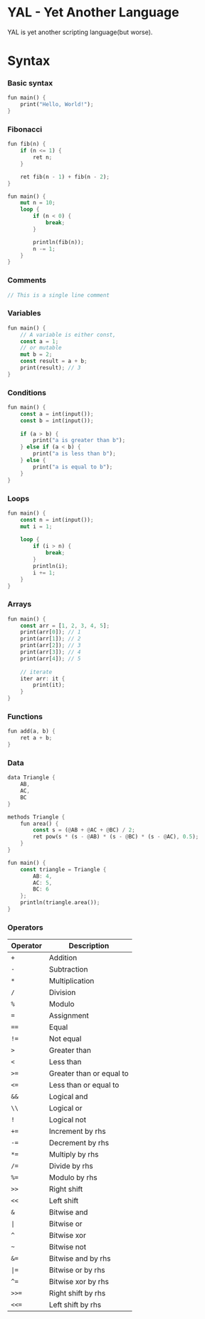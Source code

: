 # YAL - Yet Another Language

YAL is yet another scripting language(but worse).

# Syntax

### Basic syntax
```rust
fun main() {
    print("Hello, World!");
}
```

### Fibonacci
```rust
fun fib(n) {
	if (n <= 1) {
		ret n;
	}

	ret fib(n - 1) + fib(n - 2);
}

fun main() {
	mut n = 10;
	loop {
		if (n < 0) {
			break;
		}

		println(fib(n));
		n -= 1;
	}
}
```

### Comments
```rust
// This is a single line comment
```

### Variables
```rust
fun main() {
    // A variable is either const,
    const a = 1;
    // or mutable
    mut b = 2;
    const result = a + b;
    print(result); // 3
}
```

### Conditions
```rust
fun main() {
    const a = int(input());
    const b = int(input());
    
    if (a > b) {
        print("a is greater than b");
    } else if (a < b) {
        print("a is less than b");
    } else {
        print("a is equal to b");
    }
}
```

### Loops
```rust
fun main() {
    const n = int(input());
    mut i = 1;
    
    loop {
        if (i > n) {
            break;
        }
        println(i);
        i += 1;
    }
}
```

### Arrays
```rust
fun main() {
    const arr = [1, 2, 3, 4, 5];
    print(arr[0]); // 1
    print(arr[1]); // 2
    print(arr[2]); // 3
    print(arr[3]); // 4
    print(arr[4]); // 5
    
    // iterate
    iter arr: it {
        print(it);
    }
}
```

### Functions
```rust
fun add(a, b) {
    ret a + b;
}
```

### Data
```rust
data Triangle {
    AB,
    AC,
    BC
}

methods Triangle {
    fun area() {
        const s = (@AB + @AC + @BC) / 2;
        ret pow(s * (s - @AB) * (s - @BC) * (s - @AC), 0.5);
    }
}

fun main() {
    const triangle = Triangle {
        AB: 4,
        AC: 5,
        BC: 6
    };
    println(triangle.area());
}
```

### Operators

| Operator  | Description                |
|-----------|----------------------------|
| `+`       | Addition                   |
| `-`       | Subtraction                |
| `*`       | Multiplication             |
| `/`       | Division                   |
| `%`       | Modulo                     |
| `=`       | Assignment                 |
| `==`      | Equal                      |
| `!=`      | Not equal                  |
| `>`       | Greater than               |
| `<`       | Less than                  |
| `>=`      | Greater than or equal to   |
| `<=`      | Less than or equal to      |
| `&&`      | Logical and                |
| `\\`      | Logical or                 |
| `!`       | Logical not                |
| `+=`      | Increment by rhs           |
| `-=`      | Decrement by rhs           |
| `*=`      | Multiply by rhs            |
| `/=`      | Divide by rhs              |
| `%=`      | Modulo by rhs              |
| `>>`      | Right shift                |
| `<<`      | Left shift                 |
| `&`       | Bitwise and                |
| `\|`      | Bitwise or                 |
| `^`       | Bitwise xor                |
| `~`       | Bitwise not                |
| `&=`      | Bitwise and by rhs         |
| `\|=`     | Bitwise or by rhs          |
| `^=`      | Bitwise xor by rhs         |
| `>>=`     | Right shift by rhs         |
| `<<=`     | Left shift by rhs          |
